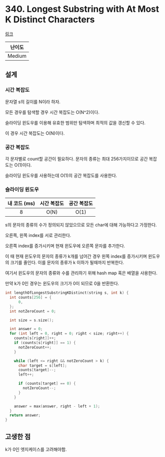 # 340. Longest Substring with At Most K Distinct Characters

[링크](https://leetcode.com/problems/longest-substring-with-at-most-k-distinct-characters/description/)

| 난이도 |
| :----: |
| Medium |

## 설계

### 시간 복잡도

문자열 s의 길이를 N이라 하자.

모든 경우를 탐색할 경우 시간 복잡도는 O(N^2)이다.

슬라이딩 윈도우를 이용해 유효한 범위만 탐색하며 최적의 값을 갱신할 수 있다.

이 경우 시간 복잡도는 O(N)이다.

### 공간 복잡도

각 문자별로 count할 공간이 필요하다. 문자의 종류는 최대 256가지이므로 공간 복잡도는 O(1)이다.

슬라이딩 윈도우를 사용하는데 O(1)의 공간 복잡도를 사용한다.

### 슬라이딩 윈도우

| 내 코드 (ms) | 시간 복잡도 | 공간 복잡도 |
| :----------: | :---------: | :---------: |
|      8       |    O(N)     |    O(1)     |

s의 문자의 종류의 수가 정의되지 않았으므로 모든 char에 대해 가능하다고 가정한다.

오른쪽, 왼쪽 index를 서로 관리한다.

오른쪽 index를 증가시키며 현재 윈도우에 오른쪽 문자를 추가한다.

이 때 현재 윈도우의 문자의 종류가 k개를 넘어간 경우 왼쪽 index를 증가시키며 윈도우의 크기를 줄인다. 이를 문자의 종류가 k 이하가 될때까지 반복한다.

여기서 윈도우의 문자의 종류와 수를 관리하기 위해 hash map 혹은 배열을 사용한다.

만약 k가 0인 경우는 윈도우의 크기가 0이 되므로 0을 반환한다.

```cpp
int lengthOfLongestSubstringKDistinct(string s, int k) {
  int counts[256] = {
      0,
  };
  int notZeroCount = 0;

  int size = s.size();

  int answer = 0;
  for (int left = 0, right = 0; right < size; right++) {
    counts[s[right]]++;
    if (counts[s[right]] == 1) {
      notZeroCount++;
    }

    while (left <= right && notZeroCount > k) {
      char target = s[left];
      counts[target]--;
      left++;

      if (counts[target] == 0) {
        notZeroCount--;
      }
    }

    answer = max(answer, right - left + 1);
  }
  return answer;
}
```

## 고생한 점

k가 0인 엣지케이스를 고려해야함.
